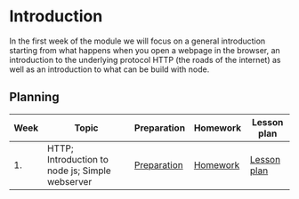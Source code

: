 # Introduction

In the first week of the module we will focus on a general introduction starting from what happens when you open a webpage in the browser, an introduction to the underlying protocol HTTP (the roads of the internet) as well as an introduction to what can be build with node.

## Planning

| Week | Topic                                           | Preparation                          | Homework                              | Lesson plan                          |
| ---- | ----------------------------------------------- | ------------------------------------ | ------------------------------------- | ------------------------------------ |
| 1.   | HTTP; Introduction to node js; Simple webserver | [Preparation](/week1/preparation.md) | [Homework](/week1/homework/README.md) | [Lesson plan](/week1/lesson-plan.md) |
